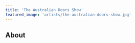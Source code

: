 ```yaml
---
title: 'The Australian Doors Show'
featured_image: 'artists/the-australian-doors-show.jpg'
---
```


## About


